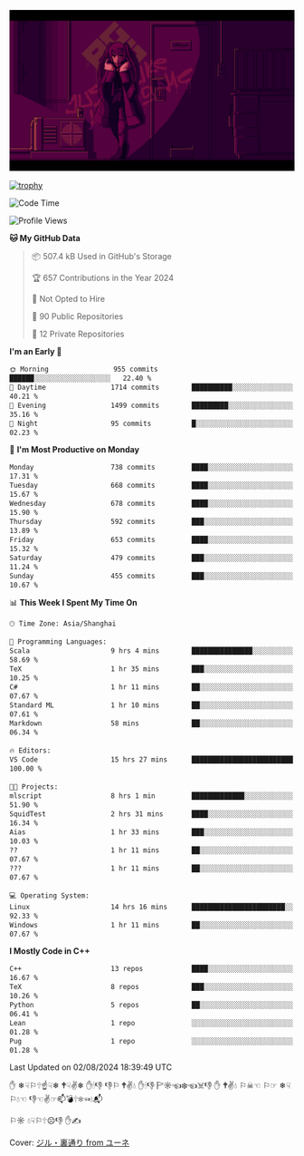 ![](imgs/main.png)

[![trophy](https://github-profile-trophy.vercel.app/?username=NeilKleistGao&theme=dracula)](https://github.com/ryo-ma/github-profile-trophy)

<!--START_SECTION:waka-->
![Code Time](http://img.shields.io/badge/Code%20Time-1%2C244%20hrs%2040%20mins-blue)

![Profile Views](http://img.shields.io/badge/Profile%20Views-2-blue)

**🐱 My GitHub Data** 

> 📦 507.4 kB Used in GitHub's Storage 
 > 
> 🏆 657 Contributions in the Year 2024
 > 
> 🚫 Not Opted to Hire
 > 
> 📜 90 Public Repositories 
 > 
> 🔑 12 Private Repositories 
 > 
**I'm an Early 🐤** 

```text
🌞 Morning                955 commits         ██████░░░░░░░░░░░░░░░░░░░   22.40 % 
🌆 Daytime                1714 commits        ██████████░░░░░░░░░░░░░░░   40.21 % 
🌃 Evening                1499 commits        █████████░░░░░░░░░░░░░░░░   35.16 % 
🌙 Night                  95 commits          █░░░░░░░░░░░░░░░░░░░░░░░░   02.23 % 
```
📅 **I'm Most Productive on Monday** 

```text
Monday                   738 commits         ████░░░░░░░░░░░░░░░░░░░░░   17.31 % 
Tuesday                  668 commits         ████░░░░░░░░░░░░░░░░░░░░░   15.67 % 
Wednesday                678 commits         ████░░░░░░░░░░░░░░░░░░░░░   15.90 % 
Thursday                 592 commits         ███░░░░░░░░░░░░░░░░░░░░░░   13.89 % 
Friday                   653 commits         ████░░░░░░░░░░░░░░░░░░░░░   15.32 % 
Saturday                 479 commits         ███░░░░░░░░░░░░░░░░░░░░░░   11.24 % 
Sunday                   455 commits         ███░░░░░░░░░░░░░░░░░░░░░░   10.67 % 
```


📊 **This Week I Spent My Time On** 

```text
🕑︎ Time Zone: Asia/Shanghai

💬 Programming Languages: 
Scala                    9 hrs 4 mins        ███████████████░░░░░░░░░░   58.69 % 
TeX                      1 hr 35 mins        ███░░░░░░░░░░░░░░░░░░░░░░   10.25 % 
C#                       1 hr 11 mins        ██░░░░░░░░░░░░░░░░░░░░░░░   07.67 % 
Standard ML              1 hr 10 mins        ██░░░░░░░░░░░░░░░░░░░░░░░   07.61 % 
Markdown                 58 mins             ██░░░░░░░░░░░░░░░░░░░░░░░   06.34 % 

🔥 Editors: 
VS Code                  15 hrs 27 mins      █████████████████████████   100.00 % 

🐱‍💻 Projects: 
mlscript                 8 hrs 1 min         █████████████░░░░░░░░░░░░   51.90 % 
SquidTest                2 hrs 31 mins       ████░░░░░░░░░░░░░░░░░░░░░   16.34 % 
Aias                     1 hr 33 mins        ███░░░░░░░░░░░░░░░░░░░░░░   10.03 % 
??                       1 hr 11 mins        ██░░░░░░░░░░░░░░░░░░░░░░░   07.67 % 
???                      1 hr 11 mins        ██░░░░░░░░░░░░░░░░░░░░░░░   07.67 % 

💻 Operating System: 
Linux                    14 hrs 16 mins      ███████████████████████░░   92.33 % 
Windows                  1 hr 11 mins        ██░░░░░░░░░░░░░░░░░░░░░░░   07.67 % 
```

**I Mostly Code in C++** 

```text
C++                      13 repos            ████░░░░░░░░░░░░░░░░░░░░░   16.67 % 
TeX                      8 repos             ███░░░░░░░░░░░░░░░░░░░░░░   10.26 % 
Python                   5 repos             ██░░░░░░░░░░░░░░░░░░░░░░░   06.41 % 
Lean                     1 repo              ░░░░░░░░░░░░░░░░░░░░░░░░░   01.28 % 
Pug                      1 repo              ░░░░░░░░░░░░░░░░░░░░░░░░░   01.28 % 
```




 Last Updated on 02/08/2024 18:39:49 UTC
<!--END_SECTION:waka-->

✋ ❄☟⚐🕆☝☟❄ 🕈☟✌❄ ✋🕯👎 👎⚐ 🕈✌💧 ✋🕯👎 🏱☼☜❄☜☠👎 ✋ 🕈✌💧 ⚐☠☜ ⚐☞ ❄☟⚐💧☜ 👎☜✌☞📫💣🕆❄☜💧📬

⚐☼ 💧☟⚐🕆☹👎 ✋✍

Cover: [ジル・裏通り from ユーネ](https://www.pixiv.net/artworks/62127066)
